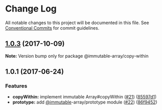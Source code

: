 # Change Log

All notable changes to this project will be documented in this file.
See [Conventional Commits](https://conventionalcommits.org) for commit guidelines.

<a name="1.0.3"></a>
## [1.0.3](https://github.com/azu/immutable-array-prototype/compare/v1.0.2...v1.0.3) (2017-10-09)




**Note:** Version bump only for package @immutable-array/copy-within

<a name="1.0.1"></a>
## 1.0.1 (2017-06-24)


### Features

* **copyWithin:** implement immutable Array#copyWithin ([#21](https://github.com/azu/immutable-array-prototype/issues/21)) ([85597d1](https://github.com/azu/immutable-array-prototype/commit/85597d1))
* **prototype:** add [@immutable](https://github.com/immutable)-array/prototype module ([#22](https://github.com/azu/immutable-array-prototype/issues/22)) ([86f9452](https://github.com/azu/immutable-array-prototype/commit/86f9452))

